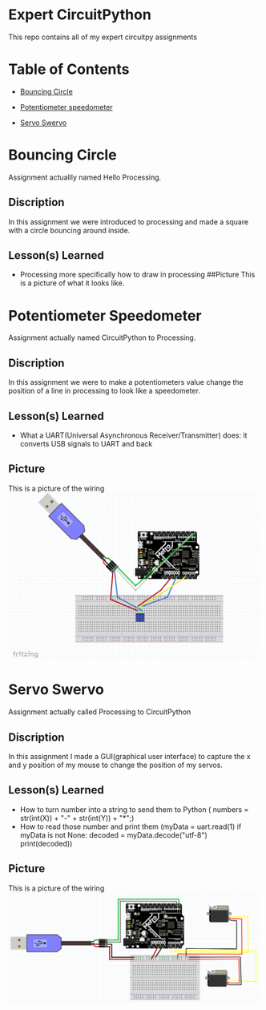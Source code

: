 # Expert CircuitPython
This repo contains all of my expert circuitpy assignments

# Table of Contents
* [Bouncing Circle](#Bouncing-Circle)

* [Potentiometer speedometer](#Poteniometer-Speedometer)

* [Servo Swervo](#Servo-Swervo)

# Bouncing Circle

Assignment actuallly named Hello Processing.

## Discription

In this assignment we were introduced to processing and made a square with a circle bouncing around inside. 

## Lesson(s) Learned
* Processing more specifically how to draw in processing
##Picture
This is a picture of what it looks like.

# Potentiometer Speedometer

Assignment actually named CircuitPython to Processing.

## Discription

In this assignment we were to make a potentiometers value change the position of a line in processing to look like a speedometer. 

## Lesson(s) Learned

* What a UART(Universal Asynchronous Receiver/Transmitter) does: it converts USB signals to UART and back 

## Picture
This is a picture of the wiring
<img src="Media/CircuitPyToProcessing.PNG" width="500">

# Servo Swervo

Assignment actually called Processing to CircuitPython

## Discription 

In this assignment I made a GUI(graphical user interface) to capture the x and y position of my mouse to change the position of my 
servos. 

## Lesson(s) Learned
* How to turn number into a string to send them to Python ( numbers = str(int(X)) + "-" + str(int(Y)) + "*";)
* How to read those number and print them (myData = uart.read(1)
    if myData is not None:
        decoded = myData.decode("utf-8")
        print(decoded))

## Picture

This is a picture of the wiring
<img src="Media/ProcessingToCircuitPy.PNG" width="500">

